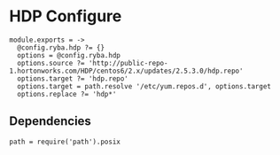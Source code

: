 
# HDP Configure

    module.exports = ->
      @config.ryba.hdp ?= {}
      options = @config.ryba.hdp
      options.source ?= 'http://public-repo-1.hortonworks.com/HDP/centos6/2.x/updates/2.5.3.0/hdp.repo'
      options.target ?= 'hdp.repo'
      options.target = path.resolve '/etc/yum.repos.d', options.target
      options.replace ?= 'hdp*'

## Dependencies

    path = require('path').posix
